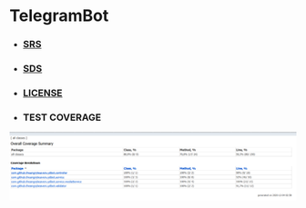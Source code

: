 # TelegramBot
* ### [SRS](https://github.com/theAngryBeavers/TelegramBot/blob/main/documentation/srs/SRS.md)
* ### [SDS](https://github.com/theAngryBeavers/TelegramBot/blob/main/documentation/sds/sds.md)
* ### [LICENSE](https://github.com/theAngryBeavers/TelegramBot/blob/main/LICENSE)
* ### TEST COVERAGE</br>
<img src="https://github.com/theAngryBeavers/TelegramBot/blob/main/documentation/coverageReport/total-coverage.png" align="center"/>
